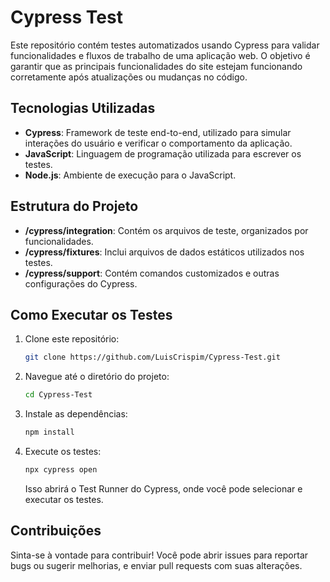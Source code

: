 # Cypress Test

Este repositório contém testes automatizados usando Cypress para validar funcionalidades e fluxos de trabalho de uma aplicação web. O objetivo é garantir que as principais funcionalidades do site estejam funcionando corretamente após atualizações ou mudanças no código.

## Tecnologias Utilizadas

- **Cypress**: Framework de teste end-to-end, utilizado para simular interações do usuário e verificar o comportamento da aplicação.
- **JavaScript**: Linguagem de programação utilizada para escrever os testes.
- **Node.js**: Ambiente de execução para o JavaScript.

## Estrutura do Projeto

- **/cypress/integration**: Contém os arquivos de teste, organizados por funcionalidades.
- **/cypress/fixtures**: Inclui arquivos de dados estáticos utilizados nos testes.
- **/cypress/support**: Contém comandos customizados e outras configurações do Cypress.

## Como Executar os Testes

1. Clone este repositório:

    ```bash
    git clone https://github.com/LuisCrispim/Cypress-Test.git
    ```

2. Navegue até o diretório do projeto:

    ```bash
    cd Cypress-Test
    ```

3. Instale as dependências:

    ```bash
    npm install
    ```

4. Execute os testes:

    ```bash
    npx cypress open
    ```

    Isso abrirá o Test Runner do Cypress, onde você pode selecionar e executar os testes.

## Contribuições

Sinta-se à vontade para contribuir! Você pode abrir issues para reportar bugs ou sugerir melhorias, e enviar pull requests com suas alterações.


